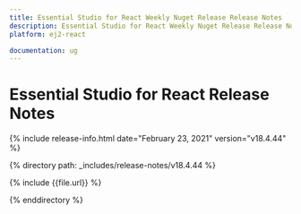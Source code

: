 ```yaml
---
title: Essential Studio for React Weekly Nuget Release Release Notes  
description: Essential Studio for React Weekly Nuget Release Release Notes  
platform: ej2-react

documentation: ug
---
```


# Essential Studio for  React  Release Notes  

{% include release-info.html date="February 23, 2021"   version="v18.4.44"  %} 

{% directory path: _includes/release-notes/v18.4.44 %}

{% include {{file.url}} %}

{% enddirectory %}
